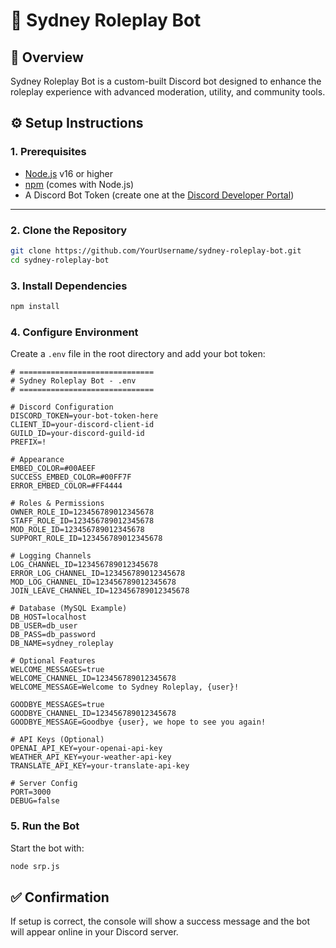 # 🌆 Sydney Roleplay Bot

## 📖 Overview
Sydney Roleplay Bot is a custom-built Discord bot designed to enhance the roleplay experience with advanced moderation, utility, and community tools.



## ⚙️ Setup Instructions

### 1. Prerequisites
- [Node.js](https://nodejs.org/) v16 or higher
- [npm](https://www.npmjs.com/) (comes with Node.js)
- A Discord Bot Token (create one at the [Discord Developer Portal](https://discord.com/developers/applications))

---

### 2. Clone the Repository
```bash
git clone https://github.com/YourUsername/sydney-roleplay-bot.git
cd sydney-roleplay-bot
````


### 3. Install Dependencies

```bash
npm install
```



### 4. Configure Environment

Create a `.env` file in the root directory and add your bot token:

```env
# ==============================
# Sydney Roleplay Bot - .env
# ==============================

# Discord Configuration
DISCORD_TOKEN=your-bot-token-here
CLIENT_ID=your-discord-client-id
GUILD_ID=your-discord-guild-id
PREFIX=!

# Appearance
EMBED_COLOR=#00AEEF
SUCCESS_EMBED_COLOR=#00FF7F
ERROR_EMBED_COLOR=#FF4444

# Roles & Permissions
OWNER_ROLE_ID=123456789012345678
STAFF_ROLE_ID=123456789012345678
MOD_ROLE_ID=123456789012345678
SUPPORT_ROLE_ID=123456789012345678

# Logging Channels
LOG_CHANNEL_ID=123456789012345678
ERROR_LOG_CHANNEL_ID=123456789012345678
MOD_LOG_CHANNEL_ID=123456789012345678
JOIN_LEAVE_CHANNEL_ID=123456789012345678

# Database (MySQL Example)
DB_HOST=localhost
DB_USER=db_user
DB_PASS=db_password
DB_NAME=sydney_roleplay

# Optional Features
WELCOME_MESSAGES=true
WELCOME_CHANNEL_ID=123456789012345678
WELCOME_MESSAGE=Welcome to Sydney Roleplay, {user}!

GOODBYE_MESSAGES=true
GOODBYE_CHANNEL_ID=123456789012345678
GOODBYE_MESSAGE=Goodbye {user}, we hope to see you again!

# API Keys (Optional)
OPENAI_API_KEY=your-openai-api-key
WEATHER_API_KEY=your-weather-api-key
TRANSLATE_API_KEY=your-translate-api-key

# Server Config
PORT=3000
DEBUG=false

```


### 5. Run the Bot

Start the bot with:

```bash
node srp.js
```

## ✅ Confirmation

If setup is correct, the console will show a success message and the bot will appear online in your Discord server.


